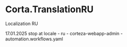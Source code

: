 # Corta.TranslationRU
Localization RU

17.01.2025 stop at locale - ru - corteza-webapp-admin - automation.workflows.yaml

